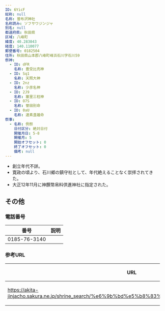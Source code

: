 ```yaml
---
ID: 6YicF
総称: null
名称: 曽布沢神社
名称読み: ソフサワジンジャ
別名: null
都道府県: 秋田県
区域: 八峰町
緯度: 40.283043
経度: 140.110077
郵便番号: 0182504
住所: 秋田県山本郡八峰町峰浜石川字石川59
祭神:
  - ID: dFR
    名称: 豊受比売神
  - ID: Sq1
    名称: 天照大神
  - ID: 2nz
    名称: 少彦名神
  - ID: 2J9
    名称: 塞里三柱神
  - ID: O7S
    名称: 誉田別命
  - ID: 0aU
    名称: 速素盞雄命
祭事:
  - 名称: 例祭
    日付区分: 絶対日付
    開催月日: 5-8
    開催月: 5
    開始オフセット: 0
    終了オフセット: 0
    備考: null
---
```


- 創立年代不詳。
- 寛政の頃より、石川郷の鎮守社として、年代絶えることなく崇拝されてきた。
- 大正12年11月に神饌幣帛料供進神社に指定された。

## その他

### 電話番号

| 番号         | 説明 |
| ------------ | ---- |
| 0185-76-3140 |      |

### 参考URL

| URL                                                                                              | 説明   |
| ------------------------------------------------------------------------------------------------ | ------ |
| https://akita-jinjacho.sakura.ne.jp/shrine_search/%e6%9b%bd%e5%b8%83%e6%b2%a2%e7%a5%9e%e7%a4%be/ | 神社庁 |
